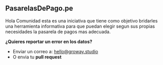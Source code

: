 ## PasarelasDePago.pe

Hola Comunidad esta es una iniciativa que tiene como objetivo bridarles una herramienta informativa para que puedan elegir segun sus propias necesidades la pasarela de pagos mas adecuada.

**¿Quieres reportar un error en los datos?**
- Enviar un correo a: hello@groway.studio
- O envia tu **pull request**
